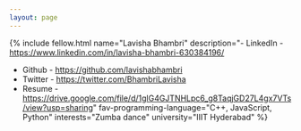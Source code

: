 ```yaml
---
layout: page
---
```


{% include fellow.html
name="Lavisha Bhambri"
description="- LinkedIn - https://www.linkedin.com/in/lavisha-bhambri-630384196/
- Github - https://github.com/lavishabhambri
- Twitter - https://twitter.com/BhambriLavisha
- Resume - https://drive.google.com/file/d/1glG4GJTNHLpc6_g8TaqjGD27L4gx7VTs/view?usp=sharing"
fav-programming-language="C++, JavaScript, Python"
interests="Zumba dance"
university="IIIT Hyderabad"
%}